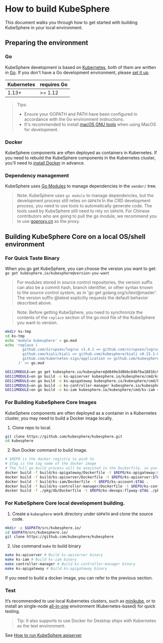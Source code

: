 # How to build KubeSphere

This document walks you through how to get started with building KubeSphere in your local environment.

## Preparing the environment

### Go

KubeSphere development is based on [Kubernetes](https://github.com/kubernetes/kubernetes), both of them are written in [Go](http://golang.org/). If you don't have a Go development environment, please [set it up](http://golang.org/doc/code.html).

| Kubernetes     | requires Go |
|----------------|-------------|
| 1.13+          | >= 1.12     |

> Tips:
> - Ensure your GOPATH and PATH have been configured in accordance with the Go
environment instructions.
> - It's recommended to install [macOS GNU tools](https://www.topbug.net/blog/2013/04/14/install-and-use-gnu-command-line-tools-in-mac-os-x) when using MacOS for development.

### Docker

KubeSphere components are often deployed as containers in Kubernetes. If you need to rebuild the KubeSphere components in the Kubernetes cluster, you'll need to [install Docker](https://docs.docker.com/install/) in advance.


### Dependency management

KubeSphere uses [Go Modules](https://github.com/golang/go/wiki/Modules) to manage dependencies in the `vendor/` tree.

> Note: KubeSphere uses `go module` to manage dependencies, but the development process still relies on `GOPATH`
> In the CRD development process, you need to use tools to automatically generate code. The tools used by KubeSphere still need to rely on `GOPATH`.
> For Chinese contributors who are going to pull the go module, we recommend you to use [goproxy.cn](https://goproxy.cn) as the proxy.

## Building KubeSphere Core on a local OS/shell environment

### For Quick Taste Binary

When you go get KubeSphere, you can choose the version you want to get: `go get kubesphere.io/kubesphere@version-you-want`

>For modules stored in source control repositories, the version suffix can
 also be a commit hash, branch identifier, or other syntax known to the
 source control system, as in 'go get golang.org/x/text@master'.
 The version suffix @latest explicitly requests the default behavior
 described above.

> Note: Before getting KubeSphere, you need to synchronize the contents of the `replace` section of the go.mod file of the KubeSphere you want to version.

```bash
mkdir ks-tmp
cd ks-tmp
echo 'module kubesphere' > go.mod
echo 'replace (
        github.com/Sirupsen/logrus v1.4.1 => github.com/sirupsen/logrus v1.4.1
      	github.com/kiali/kiali => github.com/kubesphere/kiali v0.15.1-0.20190407071308-6b5b818211c3
      	github.com/kubernetes-sigs/application => github.com/kubesphere/application v0.0.0-20190518133311-b9d9eb0b5cf7
      )' >> go.mod

GO111MODULE=on go get kubesphere.io/kubesphere@d649e3d0bbc64bfba18816c904819e4850d021e0
GO111MODULE=on go build -o ks-apiserver kubesphere.io/kubesphere/cmd/ks-apiserver # build ks-apiserver
GO111MODULE=on go build -o ks-apigateway kubesphere.io/kubesphere/cmd/ks-apigateway # build ks-apigateway
GO111MODULE=on go build -o ks-controller-manager kubesphere.io/kubesphere/cmd/controller-manager # build ks-controller-manager
GO111MODULE=on go build -o ks-iam kubesphere.io/kubesphere/cmd/ks-iam # build ks-iam
```

### For Building KubeSphere Core Images

KubeSphere components are often deployed as a container in a Kubernetes cluster, you may need to build a Docker image locally.

1. Clone repo to local.

```bash
git clone https://github.com/kubesphere/kubesphere.git
cd kubesphere
```

2. Run Docker command to build image.

```bash
# $REPO is the docker registry to push to
# $Tag is the tag name of the docker image
# The full go build process will be executed in the Dockerfile, so you may need to set GOPROXY in it.
docker build -f build/ks-apigateway/Dockerfile -t $REPO/ks-apigateway:$TAG .
docker build -f build/ks-apiserver/Dockerfile -t $REPO/ks-apiserver:$TAG .
docker build -f build/ks-iam/Dockerfile -t $REPO/ks-account:$TAG .
docker build -f build/ks-controller-manager/Dockerfile -t $REPO/ks-controller-manager:$TAG .
docker build -f ./pkg/db/Dockerfile -t $REPO/ks-devops:flyway-$TAG ./pkg/db/
```

### For KubeSphere Core local development building.


1. Create a `kubesphere` work directory under `GOPATH` and clone the source code.

```bash
mkdir -p $GOPATH/src/kubesphere.io/
cd $GOPATH/src/kubesphere.io/
git clone https://github.com/kubesphere/kubesphere
```

2. Use command `make` to build binary

```bash
make ks-apiserver # Build ks-apiserver binary
make ks-iam # Build ks-iam binary
make controller-manager # Build ks-controller-manager binary
make ks-apigateway # Build ks-apigateway binary
```

If you need to build a docker image, you can refer to the previous section.

### Test

It‘s recommended to use local Kubernetes clusters, such as [minikube](https://kubernetes.io/docs/tasks/tools/install-minikube/), or to install an single-node [all-in-one](https://github.com/kubesphere/kubesphere#all-in-one) environment (Kubernetes-based) for quick testing.

> Tip: It also supports to use Docker for Desktop ships with Kubernetes as the test environment.

See [How to run KubeSphere apiserver](how-to-run-kubesphere-core.md)
